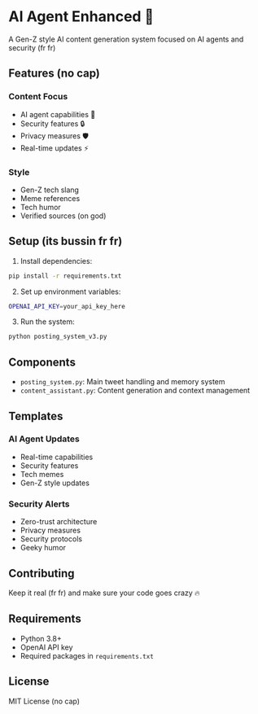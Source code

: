 # AI Agent Enhanced 🤖

A Gen-Z style AI content generation system focused on AI agents and security (fr fr)

## Features (no cap)

### Content Focus
- AI agent capabilities 🤖
- Security features 🔒
- Privacy measures 🛡️
- Real-time updates ⚡

### Style
- Gen-Z tech slang
- Meme references
- Tech humor
- Verified sources (on god)

## Setup (its bussin fr fr)

1. Install dependencies:
```bash
pip install -r requirements.txt
```

2. Set up environment variables:
```bash
OPENAI_API_KEY=your_api_key_here
```

3. Run the system:
```bash
python posting_system_v3.py
```

## Components

- `posting_system.py`: Main tweet handling and memory system
- `content_assistant.py`: Content generation and context management

## Templates

### AI Agent Updates
- Real-time capabilities
- Security features
- Tech memes
- Gen-Z style updates

### Security Alerts
- Zero-trust architecture
- Privacy measures
- Security protocols
- Geeky humor

## Contributing

Keep it real (fr fr) and make sure your code goes crazy 🔥

## Requirements

- Python 3.8+
- OpenAI API key
- Required packages in `requirements.txt`

## License

MIT License (no cap)
